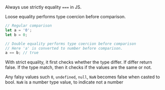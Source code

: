 Always use strictly equality `===` in JS.

Loose equality performs type coercion before comparison.

```ts
// Regular comparison
let a = '0';
let b = 0;

// Double equality performs type coercion before comparison
// Here 'a' is converted to number before comparison.
a == b; // true
```

With strict equality, it first checks whether the type differ. If differ return false. If the type match, then it checks if the values are the same or not.

Any falsy values such `0`, `undefined`, `null`, `NaN`  becomes false when casted to bool.
`NaN` is a number type value, to indicate not a number